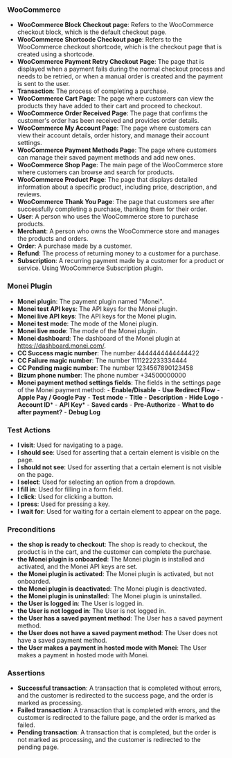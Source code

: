 ### WooCommerce
- **WooCommerce Block Checkout page**: Refers to the WooCommerce checkout block, which is the default checkout page.
- **WooCommerce Shortcode Checkout page**: Refers to the WooCommerce checkout shortcode, which is the checkout page that is created using a shortcode.
- **WooCommerce Payment Retry Checkout Page**: The page that is displayed when a payment fails during the normal checkout process and needs to be retried, or when a manual order is created and the payment is sent to the user.
- **Transaction**: The process of completing a purchase.
- **WooCommerce Cart Page**: The page where customers can view the products they have added to their cart and proceed to checkout.
- **WooCommerce Order Received Page**: The page that confirms the customer's order has been received and provides order details.
- **WooCommerce My Account Page**: The page where customers can view their account details, order history, and manage their account settings.
- **WooCommerce Payment Methods Page**: The page where customers can manage their saved payment methods and add new ones.
- **WooCommerce Shop Page**: The main page of the WooCommerce store where customers can browse and search for products.
- **WooCommerce Product Page**: The page that displays detailed information about a specific product, including price, description, and reviews.
- **WooCommerce Thank You Page**: The page that customers see after successfully completing a purchase, thanking them for their order.
- **User**: A person who uses the WooCommerce store to purchase products.
- **Merchant**: A person who owns the WooCommerce store and manages the products and orders.
- **Order**: A purchase made by a customer.
- **Refund**: The process of returning money to a customer for a purchase.
- **Subscription**: A recurring payment made by a customer for a product or service. Using WooCommerce Subscription plugin.

### Monei Plugin
- **Monei plugin**: The payment plugin named "Monei".
- **Monei test API keys**: The API keys for the Monei plugin.
- **Monei live API keys**: The API keys for the Monei plugin.
- **Monei test mode**: The mode of the Monei plugin.
- **Monei live mode**: The mode of the Monei plugin.
- **Monei dashboard**: The dashboard of the Monei plugin at https://dashboard.monei.com/.
- **CC Success magic number**: The number 4444444444444422
- **CC Failure magic number**: The number 1111222233334444
- **CC Pending magic number**: The number 1234567890123458
- **Bizum phone number**: The phone number +34500000000
- **Monei payment method settings fields**: The fields in the settings page of the Monei payment method: 
            - **Enable/Disable**
            - **Use Redirect Flow**
            - **Apple Pay / Google Pay**
            - **Test mode**
            - **Title**
            - **Description**
            - **Hide Logo**
            - **Account ID*** 
            - **API Key*** 
            - **Saved cards**
            - **Pre-Authorize**
            - **What to do after payment?**
            - **Debug Log**


### Test Actions
- **I visit**: Used for navigating to a page.
- **I should see**: Used for asserting that a certain element is visible on the page.
- **I should not see**: Used for asserting that a certain element is not visible on the page.
- **I select**: Used for selecting an option from a dropdown.
- **I fill in**: Used for filling in a form field.
- **I click**: Used for clicking a button.
- **I press**: Used for pressing a key.
- **I wait for**: Used for waiting for a certain element to appear on the page.

### Preconditions
- **the shop is ready to checkout**: The shop is ready to checkout, the product is in the cart, and the customer can complete the purchase.
- **the Monei plugin is onboarded**: The Monei plugin is installed and activated, and the Monei API keys are set.
- **the Monei plugin is activated**: The Monei plugin is activated, but not onboarded.
- **the Monei plugin is deactivated**: The Monei plugin is deactivated.
- **the Monei plugin is uninstalled**: The Monei plugin is uninstalled.
- **the User is logged in**: The User is logged in.
- **the User is not logged in**: The User is not logged in.
- **the User has a saved payment method**: The User has a saved payment method.
- **the User does not have a saved payment method**: The User does not have a saved payment method.
- **the User makes a payment in hosted mode with Monei**: The User makes a payment in hosted mode with Monei.

### Assertions
- **Successful transaction**: A transaction that is completed without errors, and the customer is redirected to the success page, and the order is marked as processing.
- **Failed transaction**: A transaction that is completed with errors, and the customer is redirected to the failure page, and the order is marked as failed.
- **Pending transaction**: A transaction that is completed, but the order is not marked as processing, and the customer is redirected to the pending page.
